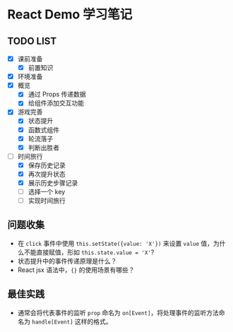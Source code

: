 # React Demo 学习笔记

## TODO LIST
- [x] 课前准备  
    - [x] 前置知识  
- [x] 环境准备  
- [x] 概览  
    - [x] 通过 Props 传递数据  
    - [x] 给组件添加交互功能  
- [x] 游戏完善  
    - [x] 状态提升  
    - [x] 函数式组件  
    - [x] 轮流落子  
    - [x] 判断出胜者  
- [ ] 时间旅行  
    - [x] 保存历史记录  
    - [x] 再次提升状态  
    - [x] 展示历史步骤记录  
    - [ ] 选择一个 key  
    - [ ] 实现时间旅行  

## 问题收集
- 在 `click` 事件中使用 `this.setState({value: 'X'})` 来设置 `value` 值，为什么不能直接赋值，形如 `this.state.value = 'X'`?  
- 状态提升中的事件传递原理是什么？  
- React jsx 语法中，`{}` 的使用场景有哪些？

## 最佳实践
- 通常会将代表事件的监听 `prop` 命名为 `on[Event]`，将处理事件的监听方法命名为 `handle[Event]` 这样的格式。
